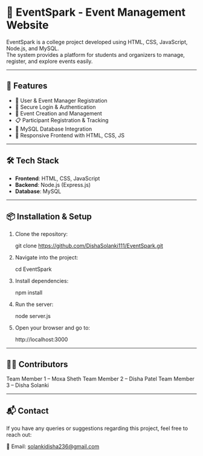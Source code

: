 # 🎉 EventSpark - Event Management Website

EventSpark is a college project developed using HTML, CSS, JavaScript, Node.js, and MySQL.  
The system provides a platform for students and organizers to manage, register, and explore events easily.

---

## 🚀 Features
- 👥 User & Event Manager Registration  
- 🔑 Secure Login & Authentication  
- 📅 Event Creation and Management  
- 📋 Participant Registration & Tracking  
- 💾 MySQL Database Integration  
- 📱 Responsive Frontend with HTML, CSS, JS  

---

## 🛠️ Tech Stack
- **Frontend**: HTML, CSS, JavaScript  
- **Backend**: Node.js (Express.js)  
- **Database**: MySQL  

---

## 📦 Installation & Setup
1. Clone the repository:

    git clone https://github.com/DishaSolanki111/EventSpark.git

2. Navigate into the project:

   cd EventSpark

3. Install dependencies:

   npm install

4. Run the server:

   node server.js
   
5. Open your browser and go to:

   
   http://localhost:3000
   

---


## 👨‍💻 Contributors

Team Member 1 – Moxa Sheth
Team Member 2 – Disha Patel
Team Member 3 – Disha Solanki

---


## 📬 Contact

If you have any queries or suggestions regarding this project, feel free to reach out:

📧 Email: solankidisha236@gmail.com

